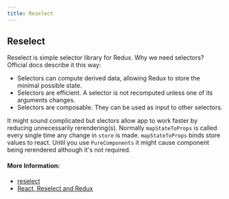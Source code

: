 ```yaml
---
title: Reselect
---
```

## Reselect
Reselect is simple selector library for Redux. 
Why we need selectors? Official docs describe it this way:

* Selectors can compute derived data, allowing Redux to store the minimal possible state.
* Selectors are efficient. A selector is not recomputed unless one of its arguments changes.
* Selectors are composable. They can be used as input to other selectors.

It might sound complicated but slectors allow app to work faster by reducing unnecessarily rerendering(s). Normally `mapStateToProps` is called every single time any change in `store` is made. `mapStateToProps` binds store values to react. Until you use `PureComponents` it might cause component being rerendered although it's not required.

#### More Information:
<!-- Please add any articles you think might be helpful to read before writing the article -->
* [reselect](https://github.com/reduxjs/reselect)
* [React, Reselect and Redux](https://medium.com/@parkerdan/react-reselect-and-redux-b34017f8194c)

